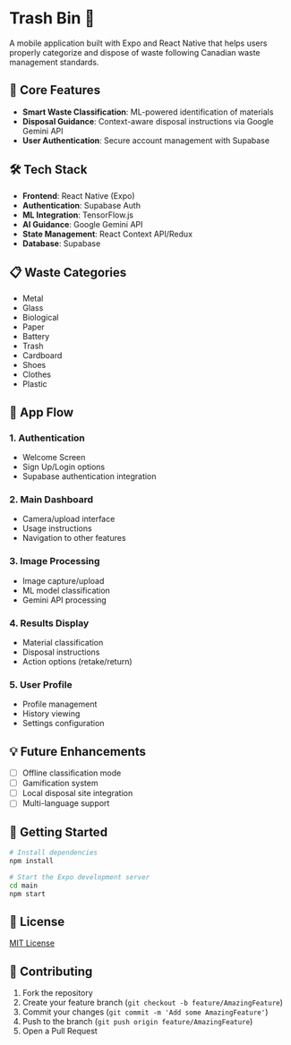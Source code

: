 # Trash Bin 🌱
A mobile application built with Expo and React Native that helps users properly categorize and dispose of waste following Canadian waste management standards.

## 📱 Core Features

- **Smart Waste Classification**: ML-powered identification of materials
- **Disposal Guidance**: Context-aware disposal instructions via Google Gemini API
- **User Authentication**: Secure account management with Supabase

## 🛠 Tech Stack
- **Frontend**: React Native (Expo)
- **Authentication**: Supabase Auth
- **ML Integration**: TensorFlow.js
- **AI Guidance**: Google Gemini API
- **State Management**: React Context API/Redux
- **Database**: Supabase 

## 📋 Waste Categories

- Metal
- Glass
- Biological
- Paper
- Battery
- Trash
- Cardboard
- Shoes
- Clothes
- Plastic

## 🔄 App Flow

### 1. Authentication
- Welcome Screen
- Sign Up/Login options
- Supabase authentication integration

### 2. Main Dashboard
- Camera/upload interface
- Usage instructions
- Navigation to other features

### 3. Image Processing
- Image capture/upload
- ML model classification
- Gemini API processing

### 4. Results Display
- Material classification
- Disposal instructions
- Action options (retake/return)

### 5. User Profile
- Profile management
- History viewing
- Settings configuration

## 💡 Future Enhancements
- [ ] Offline classification mode
- [ ] Gamification system
- [ ] Local disposal site integration
- [ ] Multi-language support

## 🚀 Getting Started

```bash
# Install dependencies
npm install

# Start the Expo development server
cd main
npm start
```

## 📄 License

[MIT License](LICENSE)

## 👥 Contributing
1. Fork the repository
2. Create your feature branch (`git checkout -b feature/AmazingFeature`)
3. Commit your changes (`git commit -m 'Add some AmazingFeature'`)
4. Push to the branch (`git push origin feature/AmazingFeature`)
5. Open a Pull Request

